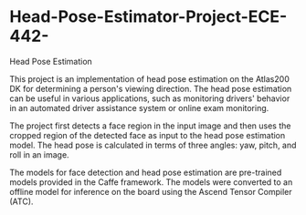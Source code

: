 # Head-Pose-Estimator-Project-ECE-442-

Head Pose Estimation

This project is an implementation of head pose estimation on the Atlas200 DK for determining a person's viewing direction. The head pose estimation can be useful in various applications, such as monitoring drivers' behavior in an automated driver assistance system or online exam monitoring.

The project first detects a face region in the input image and then uses the cropped region of the detected face as input to the head pose estimation model. The head pose is calculated in terms of three angles: yaw, pitch, and roll in an image.

The models for face detection and head pose estimation are pre-trained models provided in the Caffe framework. The models were converted to an offline model for inference on the board using the Ascend Tensor Compiler (ATC).
